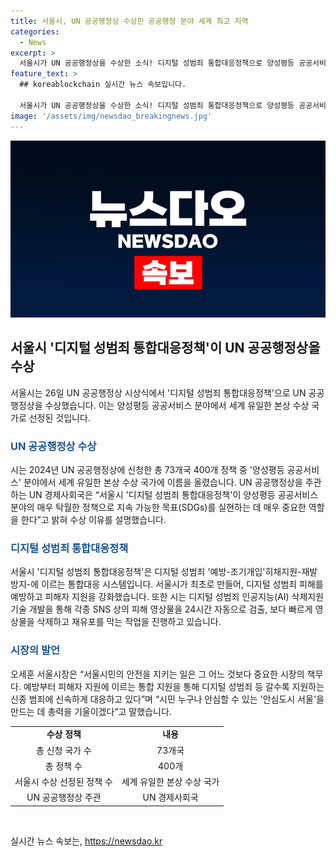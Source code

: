 ```yaml
---
title: 서울시, UN 공공행정상 수상한 공공행정 분야 세계 최고 지역
categories:
  - News
excerpt: >
  서울시가 UN 공공행정상을 수상한 소식! 디지털 성범죄 통합대응정책으로 양성평등 공공서비스 분야에서 수상했는데, 이 정책은 디지털 성범죄 예방과 피해자 지원을 통해 시민 안전에 총력을 기울이고 있다. 이로써 세계적 효과를 발휘하는 서울시의 뛰어난 정책이 UN에서 주목받으며 다른 국가들에 영감을 줄 것으로 기대된다. 오 시장은 안심도시 서울을 만들기 위해 노력하고 있음을 강조했다.
feature_text: >
  ## koreablockchain 실시간 뉴스 속보입니다.

  서울시가 UN 공공행정상을 수상한 소식! 디지털 성범죄 통합대응정책으로 양성평등 공공서비스 분야에서 수상했는데, 이 정책은 디지털 성범죄 예방과 피해자 지원을 통해 시민 안전에 총력을 기울이고 있다. 이로써 세계적 효과를 발휘하는 서울시의 뛰어난 정책이 UN에서 주목받으며 다른 국가들에 영감을 줄 것으로 기대된다. 오 시장은 안심도시 서울을 만들기 위해 노력하고 있음을 강조했다.
image: '/assets/img/newsdao_breakingnews.jpg'
---
```


<p><img src="/assets/img/newsdao_breakingnews.jpg" alt="koreablockchain 속보" /></p>

<h2 data-ke-size="size26">서울시 '디지털 성범죄 통합대응정책'이 UN 공공행정상을 수상</h2>

<p data-ke-size="size16">서울시는 26일 UN 공공행정상 시상식에서 '디지털 성범죄 통합대응정책'으로 UN 공공행정상을 수상했습니다. 이는 양성평등 공공서비스 분야에서 세계 유일한 본상 수상 국가로 선정된 것입니다.</p>

<h3><b><span style="color: #1a5490;">UN 공공행정상 수상</span></b></h3>

<p data-ke-size="size16">시는 2024년 UN 공공행정상에 신청한 총 73개국 400개 정책 중 '양성평등 공공서비스' 분야에서 세계 유일한 본상 수상 국가에 이름을 올렸습니다. UN 공공행정상을 주관하는 UN 경제사회국은 “서울시 '디지털 성범죄 통합대응정책'이 양성평등 공공서비스 분야의 매우 탁월한 정책으로 지속 가능한 목표(SDGs)를 실현하는 데 매우 중요한 역할을 한다”고 밝혀 수상 이유를 설명했습니다.</p>

<h3><b><span style="color: #1a5490;">디지털 성범죄 통합대응정책</span></b></h3>

<p data-ke-size="size16">서울시 '디지털 성범죄 통합대응정책'은 디지털 성범죄 '예방-조기개입'히채지원-재발방지-에 이르는 통합대응 시스템입니다. 서울시가 최초로 만들어, 디지털 성범죄 피해를 예방하고 피해자 지원을 강화했습니다. 또한 시는 디지털 성범죄 인공지능(AI) 삭제지원 기술 개발을 통해 각종 SNS 상의 피해 영상물을 24시간 자동으로 검출, 보다 빠르게 영상물을 삭제하고 재유포를 막는 작업을 진행하고 있습니다.</p>

<h3><b><span style="color: #1a5490;">시장의 발언</span></b></h3>

<p data-ke-size="size16">오세훈 서울시장은 “서울시민의 안전을 지키는 일은 그 어느 것보다 중요한 시장의 책무다. 예방부터 피해자 지원에 이르는 통합 지원을 통해 디지털 성범죄 등 갈수록 지원하는 신종 범죄에 신속하게 대응하고 있다”며 “시민 누구나 안심할 수 있는 '안심도시 서울'을 만드는 데 총력을 기울이겠다”고 말했습니다.</p>

<table>
  <tr>
    <td style="text-align: center; height: 17px;"><b>수상 정책</b></td>
    <td style="text-align: center; height: 17px;"><b>내용</b></td>
  </tr>
  <tr>
    <td style="text-align: center;">총 신청 국가 수</td>
    <td style="text-align: center;">73개국</td>
  </tr>
  <tr>
    <td style="text-align: center;">총 정책 수</td>
    <td style="text-align: center;">400개</td>
  </tr>
  <tr>
    <td style="text-align: center;">서울시 수상 선정된 정책 수</td>
    <td style="text-align: center;">세계 유일한 본상 수상 국가</td>
  </tr>
  <tr>
    <td style="text-align: center;">UN 공공행정상 주관</td>
    <td style="text-align: center;">UN 경제사회국</td>
  </tr>
</table>

<p data-ke-size="size16">&nbsp;</p>
실시간 뉴스 속보는, <a href="https://newsdao.kr" rel="dofollow">https://newsdao.kr</a>


